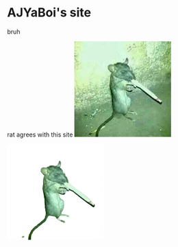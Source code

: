 # AJYaBoi's site

bruh

rat agrees with this site
[![rat agrees with this site](https://raw.githubusercontent.com/AJYaBoi/ajyaboi.github.io/main/Images/images.jpeg)](https://raw.githubusercontent.com/AJYaBoi/ajyaboi.github.io/main/Images/bruhmonment.txt)

[![click rat for peaches](https://github.com/AJYaBoi/ajyaboi.github.io/blob/main/Images/rat.png?raw=true)](https://github.com/AJYaBoi/ajyaboi.github.io/blob/main/Videos/Snaptik_7115551216796585262_doongle-obumperstine.mp4?raw=true)
